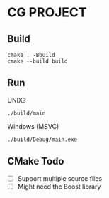 # CG PROJECT

## Build
```
cmake . -Bbuild
cmake --build build
```

## Run

UNIX?
```
./build/main
```

Windows (MSVC)
```
./build/Debug/main.exe
```

## CMake Todo
- [ ] Support multiple source files
- [ ] Might need the Boost library
